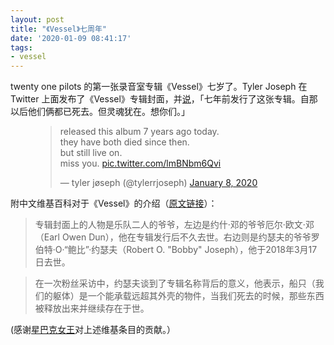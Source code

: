 ```yaml
---
layout: post
title: "《Vessel》七周年"
date: '2020-01-09 08:41:17'
tags:
- vessel
---
```


twenty one pilots 的第一张录音室专辑《Vessel》七岁了。Tyler Joseph 在 Twitter 上面发布了《Vessel》专辑封面，并[说](https://twitter.com/tylerrjoseph/status/1214988344100368386)，「七年前发行了这张专辑。自那以后他们俩都已死去。但灵魂犹在。想你们。」

<figure class="kg-card kg-embed-card"><blockquote class="twitter-tweet">
<p lang="en" dir="ltr">released this album 7 years ago today.<br>they have both died since then.<br>but still live on.<br>miss you. <a href="https://t.co/lmBNbm6Qvi">pic.twitter.com/lmBNbm6Qvi</a></p>— tyler jøseph (@tylerrjoseph) <a href="https://twitter.com/tylerrjoseph/status/1214988344100368386?ref_src=twsrc%5Etfw">January 8, 2020</a>
</blockquote>
<script async src="https://platform.twitter.com/widgets.js" charset="utf-8"></script>
</figure>

附中文维基百科对于《Vessel》的介绍（[原文链接](https://zh.wikipedia.org/wiki/%E8%88%B9%E9%9A%BB_(%E5%B0%88%E8%BC%AF))）：

> 专辑封面上的人物是乐队二人的爷爷，左边是约什·邓的爷爷厄尔·欧文·邓（Earl Owen Dun），他在专辑发行后不久去世。右边则是约瑟夫的爷爷罗伯特·O·“鲍比”·约瑟夫（Robert O. "Bobby" Joseph），他于2018年3月17日去世。

> 在一次粉丝采访中，约瑟夫谈到了专辑名称背后的意义，他表示，船只（我们的躯体）是一个能承载远超其外壳的物件，当我们死去的时候，那些东西被释放出来并继续存在于世。

(感谢[星巴克女王](https://zh.wikipedia.org/wiki/User:%E6%98%9F%E5%B7%B4%E5%85%8B%E5%A5%B3%E7%8E%8B)对上述维基条目的贡献。）

